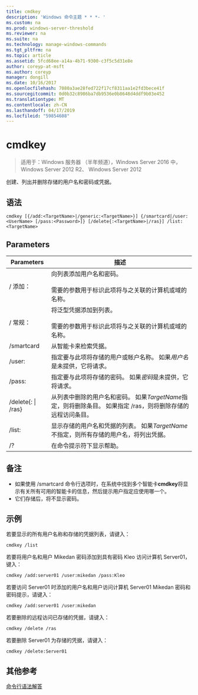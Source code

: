 ```yaml
---
title: cmdkey
description: 'Windows 命令主题 * * *- '
ms.custom: na
ms.prod: windows-server-threshold
ms.reviewer: na
ms.suite: na
ms.technology: manage-windows-commands
ms.tgt_pltfrm: na
ms.topic: article
ms.assetid: 5fcd68ee-a14a-4b71-9300-c3f5c5d31e8e
author: coreyp-at-msft
ms.author: coreyp
manager: dongill
ms.date: 10/16/2017
ms.openlocfilehash: 7080a3ae28fed722f17cf8311aa1e2fd3bece41f
ms.sourcegitcommit: 0d0b32c8986ba7db9536e0b8648d4ddf9b03e452
ms.translationtype: MT
ms.contentlocale: zh-CN
ms.lasthandoff: 04/17/2019
ms.locfileid: "59854608"
---
```

# <a name="cmdkey"></a>cmdkey

>适用于：Windows 服务器 （半年频道），Windows Server 2016 中，Windows Server 2012 R2、 Windows Server 2012

创建、列出并删除存储的用户名和密码或凭据。

## <a name="syntax"></a>语法
```
cmdkey [{/add:<TargetName>|/generic:<TargetName>}] {/smartcard|/user:<UserName> [/pass:<Password>]} [/delete{:<TargetName>|/ras}] /list:<TargetName>
```
## <a name="parameters"></a>Parameters
|Parameters|描述|
|-------|--------|
|/ 添加：<TargetName>|向列表添加用户名和密码。<br /><br />需要的参数<TargetName>用于标识此项将与之关联的计算机或域的名称。|
|/ 常规：<TargetName>|将泛型凭据添加到列表。<br /><br />需要的参数<TargetName>用于标识此项将与之关联的计算机或域的名称。|
|/smartcard|从智能卡来检索凭据。|
|/user:<UserName>|指定要与此项将存储的用户或帐户名称。 如果*用户名*是未提供，它将请求。|
|/pass:<Password>|指定要与此项将存储的密码。 如果*密码*是未提供，它将请求。|
|/delete{:<TargetName> &#124; /ras}|从列表中删除的用户名和密码。 如果*TargetName*指定，则将删除条目。 如果指定 /ras，则将删除存储的远程访问条目。|
|/list:<TargetName>|显示存储的用户名和凭据的列表。 如果*TargetName*不指定，则所有存储的用户名，将列出凭据。|
|/?|在命令提示符下显示帮助。|
## <a name="remarks"></a>备注
-   如果使用 /smartcard 命令行选项时，在系统中找到多个智能卡**cmdkey**将显示有关所有可用的智能卡的信息，然后提示用户指定应使用哪一个。
-   它们存储后，将不显示密码。
## <a name="BKMK_examples"></a>示例
若要显示的所有用户名称和存储的凭据列表，请键入：
```
cmdkey /list
```
若要将用户名和用户 Mikedan 密码添加到具有密码 Kleo 访问计算机 Server01，键入：
```
cmdkey /add:server01 /user:mikedan /pass:Kleo
```
若要访问 Server01 时添加的用户名和用户访问计算机 Server01 Mikedan 密码和密码提示，请键入：
```
cmdkey /add:server01 /user:mikedan
```
若要删除的远程访问已存储的凭据，请键入：
```
cmdkey /delete /ras
```
若要删除 Server01 为存储的凭据，请键入：
```
cmdkey /delete:Server01
```
## <a name="additional-references"></a>其他参考
[命令行语法解答](command-line-syntax-key.md)
